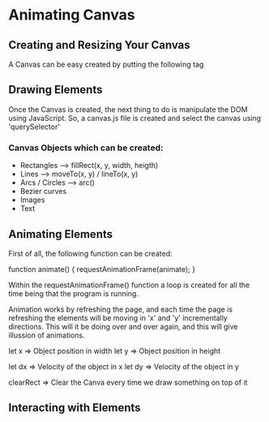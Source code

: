 # Animating Canvas

## Creating and Resizing Your Canvas
A Canvas can be easy created by putting the following tag <canvas></canvas>

## Drawing Elements
Once the Canvas is created, the next thing to do is manipulate the DOM using JavaScript.
So, a canvas.js file is created and select the canvas using 'querySelector'

### Canvas Objects which can be created:
- Rectangles --> fillRect(x, y, width, heigth)
- Lines --> moveTo(x, y) / lineTo(x, y)
- Arcs / Circles --> arc()
- Bezier curves
- Images
- Text

## Animating Elements
First of all, the following function can be created:

function animate() {
    requestAnimationFrame(animate);
}

Within the requestAnimationFrame() function a loop is created for all the time being that the program is running.

Animation works by refreshing the page, and each time the page is refreshing the elements will be moving in 'x' and 'y' incrementally directions. This will it be doing over and over again, and this will give illussion of animations.

let x => Object position in width
let y => Object position in height

let dx => Velocity of the object in x
let dy => Velocity of the object in y

clearRect => Clear the Canva every time we draw something on top of it


## Interacting with Elements